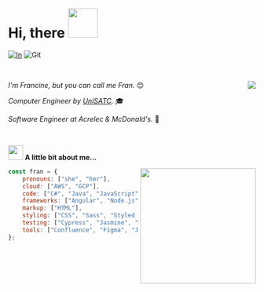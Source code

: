 
# Hi, there <img src="https://media.giphy.com/media/69bK4OX5RcklWMM69Z/giphy.gif?cid=790b7611lkvrngz25cb3qg243dl2uo1r29wob50iopmb8z7h&ep=v1_stickers_search&rid=giphy.gif&ct=s" width="60">

[![In](https://img.shields.io/badge/Francine_Cardoso-blue?style=flat-square&labelColor=blue&logo=linkedin)](https://www.linkedin.com/in/francinecardoso/) ![Git](https://img.shields.io/github/followers/francinecardoso?&label=Follow&style=flat-square&logo=github)

<br>

<img
    align="right"
    src="https://github-readme-stats.vercel.app/api/top-langs/?username=francinecardoso&show_icons=true&theme=radical">

*I'm Francine, but you can call me Fran.* :blush:

*Computer Engineer by [UniSATC](https://web.satc.edu.br/graduacao/engenharia-da-computacao/).* :mortar_board:

*Software Engineer at Acrelec & McDonald's.* :fries:

<br>

<img
    src="https://media.giphy.com/media/5ndklThG9vUUdTmgMn/giphy.gif"
    width="30"> **A little bit about me...**

<img
    align="right"
    width="235"
    src="https://media.giphy.com/media/IOaLEhOlGiuwDRqgul/giphy.gif?cid=790b7611lsyb6b462txs0gw6uea8q1urj4q0u99swy0uihmt&ep=v1_stickers_search&rid=giphy.gif&ct=s"
    >

```javascript
const fran = {
    pronouns: ["she", "her"],
    cloud: ["AWS", "GCP"],
    code: ["C#", "Java", "JavaScript", "Python"],
    frameworks: ["Angular", "Node.js", "React", "React Native", ".Net"],
    markup: ["HTML"],
    styling: ["CSS", "Sass", "Styled Components"],
    testing: ["Cypress", "Jasmine", "Karma", "NUnit", "OpenTest"],
    tools: ["Confluence", "Figma", "Jira", "TeamCity", "VS", "VSCode"]
};
```

<!--
    inspired by https://github.com/Thaiane/Thaiane 
-->

